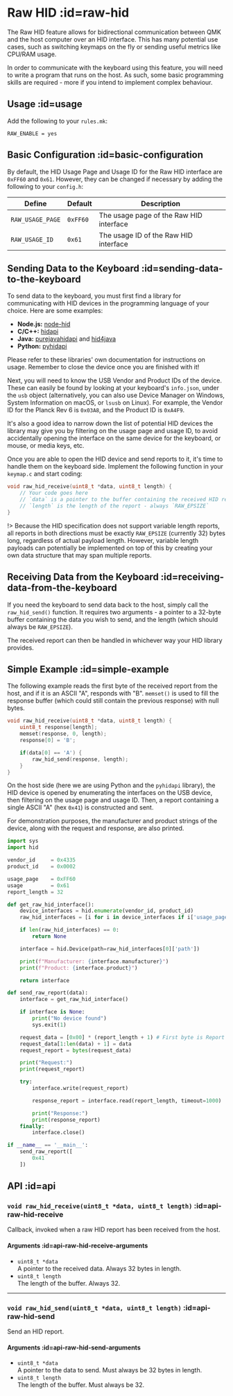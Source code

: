 # Raw HID :id=raw-hid

The Raw HID feature allows for bidirectional communication between QMK and the host computer over an HID interface. This has many potential use cases, such as switching keymaps on the fly or sending useful metrics like CPU/RAM usage.

In order to communicate with the keyboard using this feature, you will need to write a program that runs on the host. As such, some basic programming skills are required - more if you intend to implement complex behaviour.

## Usage :id=usage

Add the following to your `rules.mk`:

```make
RAW_ENABLE = yes
```

## Basic Configuration :id=basic-configuration

By default, the HID Usage Page and Usage ID for the Raw HID interface are `0xFF60` and `0x61`. However, they can be changed if necessary by adding the following to your `config.h`:

|Define          |Default |Description                            |
|----------------|--------|---------------------------------------|
|`RAW_USAGE_PAGE`|`0xFF60`|The usage page of the Raw HID interface|
|`RAW_USAGE_ID`  |`0x61`  |The usage ID of the Raw HID interface  |

## Sending Data to the Keyboard :id=sending-data-to-the-keyboard

To send data to the keyboard, you must first find a library for communicating with HID devices in the programming language of your choice. Here are some examples:

* **Node.js:** [node-hid](https://github.com/node-hid/node-hid)
* **C/C++:** [hidapi](https://github.com/libusb/hidapi)
* **Java:** [purejavahidapi](https://github.com/nyholku/purejavahidapi) and [hid4java](https://github.com/gary-rowe/hid4java)
* **Python:** [pyhidapi](https://pypi.org/project/hid/)

Please refer to these libraries' own documentation for instructions on usage. Remember to close the device once you are finished with it!

Next, you will need to know the USB Vendor and Product IDs of the device. These can easily be found by looking at your keyboard's `info.json`, under the `usb` object (alternatively, you can also use Device Manager on Windows, System Information on macOS, or `lsusb` on Linux). For example, the Vendor ID for the Planck Rev 6 is `0x03A8`, and the Product ID is `0xA4F9`.

It's also a good idea to narrow down the list of potential HID devices the library may give you by filtering on the usage page and usage ID, to avoid accidentally opening the interface on the same device for the keyboard, or mouse, or media keys, etc.

Once you are able to open the HID device and send reports to it, it's time to handle them on the keyboard side. Implement the following function in your `keymap.c` and start coding:

```c
void raw_hid_receive(uint8_t *data, uint8_t length) {
    // Your code goes here
    // `data` is a pointer to the buffer containing the received HID report
    // `length` is the length of the report - always `RAW_EPSIZE`
}
```

!> Because the HID specification does not support variable length reports, all reports in both directions must be exactly `RAW_EPSIZE` (currently 32) bytes long, regardless of actual payload length. However, variable length payloads can potentially be implemented on top of this by creating your own data structure that may span multiple reports.

## Receiving Data from the Keyboard :id=receiving-data-from-the-keyboard

If you need the keyboard to send data back to the host, simply call the `raw_hid_send()` function. It requires two arguments - a pointer to a 32-byte buffer containing the data you wish to send, and the length (which should always be `RAW_EPSIZE`).

The received report can then be handled in whichever way your HID library provides.

## Simple Example :id=simple-example

The following example reads the first byte of the received report from the host, and if it is an ASCII "A", responds with "B". `memset()` is used to fill the response buffer (which could still contain the previous response) with null bytes.

```c
void raw_hid_receive(uint8_t *data, uint8_t length) {
    uint8_t response[length];
    memset(response, 0, length);
    response[0] = 'B';

    if(data[0] == 'A') {
        raw_hid_send(response, length);
    }
}
```

On the host side (here we are using Python and the `pyhidapi` library), the HID device is opened by enumerating the interfaces on the USB device, then filtering on the usage page and usage ID. Then, a report containing a single ASCII "A" (hex `0x41`) is constructed and sent.

For demonstration purposes, the manufacturer and product strings of the device, along with the request and response, are also printed.

```python
import sys
import hid

vendor_id     = 0x4335
product_id    = 0x0002

usage_page    = 0xFF60
usage         = 0x61
report_length = 32

def get_raw_hid_interface():
    device_interfaces = hid.enumerate(vendor_id, product_id)
    raw_hid_interfaces = [i for i in device_interfaces if i['usage_page'] == usage_page and i['usage'] == usage]

    if len(raw_hid_interfaces) == 0:
        return None

    interface = hid.Device(path=raw_hid_interfaces[0]['path'])

    print(f"Manufacturer: {interface.manufacturer}")
    print(f"Product: {interface.product}")

    return interface

def send_raw_report(data):
    interface = get_raw_hid_interface()

    if interface is None:
        print("No device found")
        sys.exit(1)

    request_data = [0x00] * (report_length + 1) # First byte is Report ID
    request_data[1:len(data) + 1] = data
    request_report = bytes(request_data)

    print("Request:")
    print(request_report)

    try:
        interface.write(request_report)

        response_report = interface.read(report_length, timeout=1000)

        print("Response:")
        print(response_report)
    finally:
        interface.close()

if __name__ == '__main__':
    send_raw_report([
        0x41
    ])
```

## API :id=api

### `void raw_hid_receive(uint8_t *data, uint8_t length)` :id=api-raw-hid-receive

Callback, invoked when a raw HID report has been received from the host.

#### Arguments :id=api-raw-hid-receive-arguments

 - `uint8_t *data`  
   A pointer to the received data. Always 32 bytes in length.
 - `uint8_t length`  
   The length of the buffer. Always 32.

---

### `void raw_hid_send(uint8_t *data, uint8_t length)` :id=api-raw-hid-send

Send an HID report.

#### Arguments :id=api-raw-hid-send-arguments

 - `uint8_t *data`  
   A pointer to the data to send. Must always be 32 bytes in length.
 - `uint8_t length`  
   The length of the buffer. Must always be 32.
